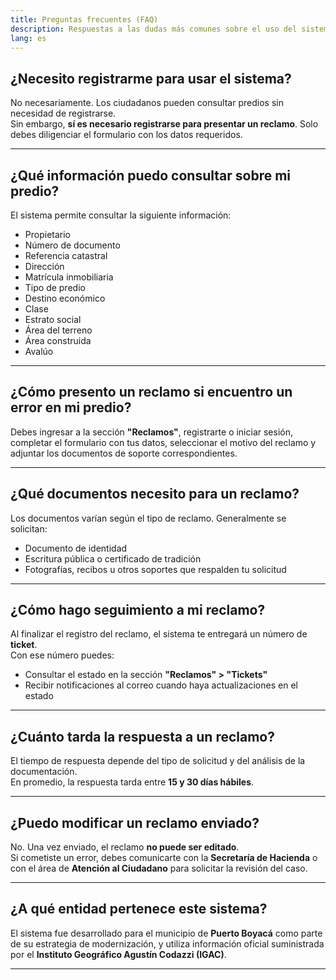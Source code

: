 ```yaml
---
title: Preguntas frecuentes (FAQ)
description: Respuestas a las dudas más comunes sobre el uso del sistema de consulta catastral.
lang: es
---
```


## ¿Necesito registrarme para usar el sistema?

No necesariamente. Los ciudadanos pueden consultar predios sin necesidad de registrarse.  
Sin embargo, **sí es necesario registrarse para presentar un reclamo**. Solo debes diligenciar el formulario con los datos requeridos.

---

## ¿Qué información puedo consultar sobre mi predio?

El sistema permite consultar la siguiente información:

- Propietario
- Número de documento
- Referencia catastral
- Dirección
- Matrícula inmobiliaria
- Tipo de predio
- Destino económico
- Clase
- Estrato social
- Área del terreno
- Área construida
- Avalúo

---

## ¿Cómo presento un reclamo si encuentro un error en mi predio?

Debes ingresar a la sección **"Reclamos"**, registrarte o iniciar sesión, completar el formulario con tus datos, seleccionar el motivo del reclamo y adjuntar los documentos de soporte correspondientes.

---

## ¿Qué documentos necesito para un reclamo?

Los documentos varían según el tipo de reclamo. Generalmente se solicitan:

- Documento de identidad
- Escritura pública o certificado de tradición
- Fotografías, recibos u otros soportes que respalden tu solicitud

---

## ¿Cómo hago seguimiento a mi reclamo?

Al finalizar el registro del reclamo, el sistema te entregará un número de **ticket**.  
Con ese número puedes:

- Consultar el estado en la sección **"Reclamos" > "Tickets"**
- Recibir notificaciones al correo cuando haya actualizaciones en el estado

---

## ¿Cuánto tarda la respuesta a un reclamo?

El tiempo de respuesta depende del tipo de solicitud y del análisis de la documentación.  
En promedio, la respuesta tarda entre **15 y 30 días hábiles**.

---

## ¿Puedo modificar un reclamo enviado?

No. Una vez enviado, el reclamo **no puede ser editado**.  
Si cometiste un error, debes comunicarte con la **Secretaría de Hacienda** o con el área de **Atención al Ciudadano** para solicitar la revisión del caso.

---

## ¿A qué entidad pertenece este sistema?

El sistema fue desarrollado para el municipio de **Puerto Boyacá** como parte de su estrategia de modernización, y utiliza información oficial suministrada por el **Instituto Geográfico Agustín Codazzi (IGAC)**.

---
